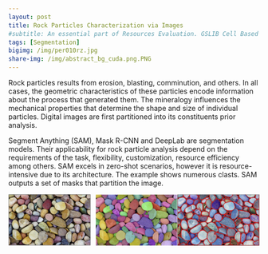 ```yaml
---
layout: post
title: Rock Particles Characterization via Images
#subtitle: An essential part of Resources Evaluation. GSLIB Cell Based Method.
tags: [Segmentation]
bigimg: /img/per010rz.jpg
share-img: /img/abstract_bg_cuda.png.PNG
---
```



Rock particles results from erosion, blasting, comminution, and others. In all cases, the geometric characteristics of these particles encode information about the process that generated them. The mineralogy
influences the mechanical properties that determine the shape and size of individual particles. Digital images are first partitioned into its constituents prior analysis. 

Segment Anything (SAM), Mask R-CNN and DeepLab are segmentation models. Their applicability for rock particle analysis depend on the requirements of the task, flexibility, customization, resource efficiency among others.
SAM excels in zero-shot scenarios, however it is resource-intensive due to its architecture. The example shows numerous clasts. SAM outputs a set of masks that partition the image. 

<div style="display: flex; justify-content: space-between;">
  <div style="text-align: center; margin-right: 10px;">
    <img src="https://github.com/numpattern/numpattern.github.io/blob/main/img/rockparticle_01.JPG?raw=true" alt="Image 1" style="width: 220px;">
  </div>
  <div style="text-align: center;">
    <img src="https://github.com/numpattern/numpattern.github.io/blob/main/img/rockparticle_02.JPG?raw=true" alt="Image 2" style="width: 220px;">
  </div>
  <div style="text-align: center;">
    <img src="https://github.com/numpattern/numpattern.github.io/blob/main/img/rockparticle_03.JPG?raw=true" alt="Image 2" style="width: 220px;">
  </div>
</div>

